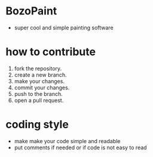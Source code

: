 # BozoPaint


- super cool and simple painting software


# how to contribute

1. fork the repository.
2. create a new branch.
3. make your changes.
4. commit your changes.
5.  push to the branch.
6.  open a pull request.

# coding style

- make make your code simple and readable
- put comments if needed or if code is not easy to read
